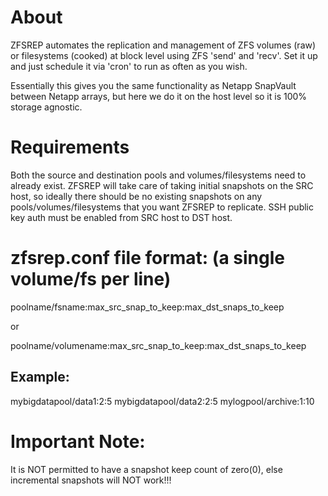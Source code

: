 About
=====
ZFSREP automates the replication and management of ZFS volumes (raw) or filesystems (cooked) at block level using ZFS 'send' and 'recv'.
Set it up and just schedule it via 'cron' to run as often as you wish.

Essentially this gives you the same functionality as Netapp SnapVault between Netapp arrays,
but here we do it on the host level so it is 100% storage agnostic.

Requirements
============
Both the source and destination pools and volumes/filesystems need to already exist.
ZFSREP will take care of taking initial snapshots on the SRC host, so ideally there should be no existing snapshots on any pools/volumes/filesystems that you want ZFSREP to replicate.
SSH public key auth must be enabled from SRC host to DST host.


zfsrep.conf file format: (a single volume/fs per line)
========================
poolname/fsname:max_src_snap_to_keep:max_dst_snaps_to_keep

or

poolname/volumename:max_src_snap_to_keep:max_dst_snaps_to_keep


Example:
--------
mybigdatapool/data1:2:5
mybigdatapool/data2:2:5
mylogpool/archive:1:10


Important Note:
===============
It is NOT permitted to have a snapshot keep count of zero(0), else incremental snapshots will NOT work!!!
